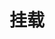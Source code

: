 



# 挂载  
<!-- 

docker中挂载是什么意思
https://www.php.cn/docker/489178.html

https://blog.csdn.net/chenxuezhou/article/details/123999248


Docker修改容器内部文件的方法
https://blog.csdn.net/bsegebr/article/details/124170812

数据卷

-->


